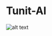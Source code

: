 # Tunit-AI
![alt text](https://github.com/Tunit-AI/Tunit/blob/main/public/tunit.png?raw=true "Tunit Temp Logo")
